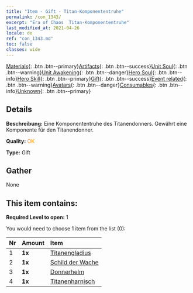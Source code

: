 ```yaml
---
title: "Item - Gift - Titan-Komponententruhe"
permalink: /con_1343/
excerpt: "Era of Chaos  Titan-Komponententruhe"
last_modified_at: 2021-04-26
locale: de
ref: "con_1343.md"
toc: false
classes: wide
---
```

 [Materials](/ItemsDE/){: .btn .btn--primary}[Artifacts](/ItemsDE/Artifacts/){: .btn .btn--success}[Unit Soul](/ItemsDE/UnitSoul/){: .btn .btn--warning}[Unit Awakening](/ItemsDE/UnitAwakening/){: .btn .btn--danger}[Hero Soul](/ItemsDE/HeroSoul/){: .btn .btn--info}[Hero Skill](/ItemsDE/HeroSkill/){: .btn .btn--primary}[Gift](/ItemsDE/Gift/){: .btn .btn--success}[Event related](/ItemsDE/Events/){: .btn .btn--warning}[Avatars](/ItemsDE/Avatars/){: .btn .btn--danger}[Consumables](/ItemsDE/Consumables/){: .btn .btn--info}[Unknown](/ItemsDE/Unknown/){: .btn .btn--primary}

## Details
 **Beschreibung:** Eine Komponententruhe des Titanendonners. Gewährt eine Komponente für den Titanendonner.

 **Quality:** <span style="color: #FF8C00">OK</span>

 **Type:** Gift

## Gather

  None

## This item contains:

 **Required Level to open:** 1

 You would need to choose 1 item from the list (0):

  | Nr | Amount |     Item    |
  |:---|:-------|:------------|
  | 1 |  **1x** | [Titanengladius](/ItemsDE/art_156/) |  | 
  | 2 |  **1x** | [Schild der Wache](/ItemsDE/art_157/) |  | 
  | 3 |  **1x** | [Donnerhelm](/ItemsDE/art_158/) |  | 
  | 4 |  **1x** | [Titanenharnisch](/ItemsDE/art_159/) |  | 

